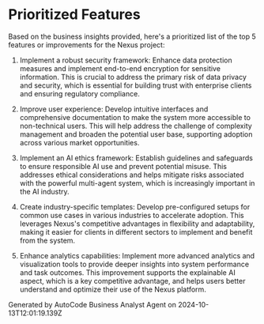 # Prioritized Features

Based on the business insights provided, here's a prioritized list of the top 5 features or improvements for the Nexus project:

1. Implement a robust security framework: Enhance data protection measures and implement end-to-end encryption for sensitive information. This is crucial to address the primary risk of data privacy and security, which is essential for building trust with enterprise clients and ensuring regulatory compliance.

2. Improve user experience: Develop intuitive interfaces and comprehensive documentation to make the system more accessible to non-technical users. This will help address the challenge of complexity management and broaden the potential user base, supporting adoption across various market opportunities.

3. Implement an AI ethics framework: Establish guidelines and safeguards to ensure responsible AI use and prevent potential misuse. This addresses ethical considerations and helps mitigate risks associated with the powerful multi-agent system, which is increasingly important in the AI industry.

4. Create industry-specific templates: Develop pre-configured setups for common use cases in various industries to accelerate adoption. This leverages Nexus's competitive advantages in flexibility and adaptability, making it easier for clients in different sectors to implement and benefit from the system.

5. Enhance analytics capabilities: Implement more advanced analytics and visualization tools to provide deeper insights into system performance and task outcomes. This improvement supports the explainable AI aspect, which is a key competitive advantage, and helps users better understand and optimize their use of the Nexus platform.

Generated by AutoCode Business Analyst Agent on 2024-10-13T12:01:19.139Z
